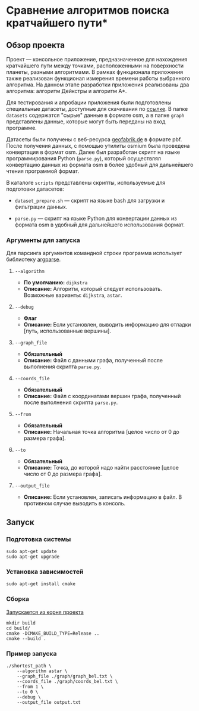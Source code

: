 # Сравнение алгоритмов поиска кратчайшего пути*

## Обзор проекта

Проект — консольное приложение, предназначенное для нахождения кратчайшего пути между точками, расположенными на поверхности планеты, разными алгоритмами. В рамках функционала приложения также реализован функционал измерения времени работы выбранного алгоритма. На данном этапе разработки приложения реализованы два алгоритма: алгоритм Дейкстры и алгоритм A*.

Для тестирования и апробации приложения были подготовлены специальные датасеты, доступные для скачивания по [ссылке](https://drive.google.com/drive/folders/1E-PJGS-B3tRxtG-iCZBhy_b1Lj_kj0jU?usp=sharing). В папке `datasets` содержатся "сырые" данные в формате osm, а в папке `graph` представлены данные, которые могут быть переданы на вход программе.

Датасеты были получены с веб-ресурса [geofabrik.de](https://www.geofabrik.de/) в формате pbf. После получения данных, с помощью утилиты osmium была проведена конвертация в формат osm. Далее был разработан скрипт на языке программирования Python (`parse.py`), который осуществлял конвертацию данных из формата osm в более удобный для дальнейшего чтения программой формат.

В каталоге `scripts` представлены скрипты, используемые для подготовки датасетов:

- `dataset_prepare.sh` — скрипт на языке bash для загрузки и фильтрации данных.

- `parse.py` — скрипт на языке Python для конвертации данных из формата osm в удобный для дальнейшего использования формат.

### Аргументы для запуска

Для парсинга аргументов командной строки программа использует библиотеку [argparse](https://github.com/p-ranav/argparse).

1. `--algorithm`
   - **По умолчанию:** `dijkstra`
   - **Описание:** Алгоритм, который следует использовать. Возможные варианты: `dijkstra`, `astar`.

2. `--debug`
   - **Флаг**
   - **Описание:** Если установлен, выводить информацию для отладки [путь, использованные вершины].

3. `--graph_file`
   - **Обязательный**
   - **Описание:** Файл с данными графа, полученный после выполнения скрипта `parse.py`.

4. `--coords_file`
   - **Обязательный**
   - **Описание:** Файл с координатами вершин графа, полученный после выполнения скрипта `parse.py`.

5. `--from`
   - **Обязательный**
   - **Описание:** Начальная точка алгоритма [целое число от 0 до размера графа].

6. `--to`
   - **Обязательный**
   - **Описание:** Точка, до которой надо найти расстояние [целое число от 0 до размера графа].

7. `--output_file`
   - **Описание:** Если установлен, записать информацию в файл. В противном случае выводить в консоль.
### 

## Запуск 

### Подготовка системы 

```
sudo apt-get update
sudo apt-get upgrade
```

### Установка зависимостей

```
sudo apt-get install cmake
```

### Сборка

<u>Запускается из корня проекта</u>    

```
mkdir build
cd build/
cmake -DCMAKE_BUILD_TYPE=Release ..
cmake --build .
```

### Пример запуска

```
./shortest_path \
    --algorithm astar \
    --graph_file ./graph/graph_bel.txt \
    --coords_file ./graph/coords_bel.txt \
    --from 1 \
    --to 0 \
    --debug \
    --output_file output.txt
```